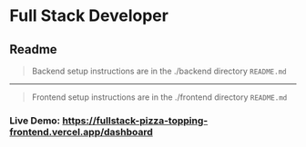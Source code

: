 # Full Stack Developer

## Readme

> Backend setup instructions are in the ./backend directory `README.md`

---

> Frontend setup instructions are in the ./frontend directory `README.md`

### Live Demo: https://fullstack-pizza-topping-frontend.vercel.app/dashboard
